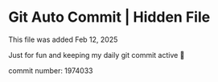 # Git Auto Commit | Hidden File

This file was added Feb 12, 2025

Just for fun and keeping my daily git commit active 🤪

commit number: 1974033
